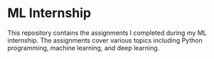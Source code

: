 # ML Internship
This repository contains the assignments I completed during my ML internship. The assignments cover various topics including Python programming, machine learning, and deep learning.

